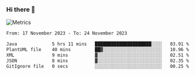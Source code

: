 ### Hi there 👋

![Metrics](https://github.com/radoapx/radoapx/blob/main/github-metrics.svg)

<!--START_SECTION:waka-->

```txt
From: 17 November 2023 - To: 24 November 2023

Java             5 hrs 11 mins   █████████████████████░░░░   83.91 %
PlantUML file    40 mins         ██▓░░░░░░░░░░░░░░░░░░░░░░   10.96 %
XML              9 mins          ▓░░░░░░░░░░░░░░░░░░░░░░░░   02.51 %
JSON             8 mins          ▓░░░░░░░░░░░░░░░░░░░░░░░░   02.35 %
GitIgnore file   0 secs          ░░░░░░░░░░░░░░░░░░░░░░░░░   00.25 %
```

<!--END_SECTION:waka-->

<!--
**radoapx/radoapx** is a ✨ _special_ ✨ repository because its `README.md` (this file) appears on your GitHub profile.

Here are some ideas to get you started:

- 🔭 I’m currently working on ...
- 🌱 I’m currently learning ...
- 👯 I’m looking to collaborate on ...
- 🤔 I’m looking for help with ...
- 💬 Ask me about ...
- 📫 How to reach me: ...
- 😄 Pronouns: ...
- ⚡ Fun fact: ...
-->
